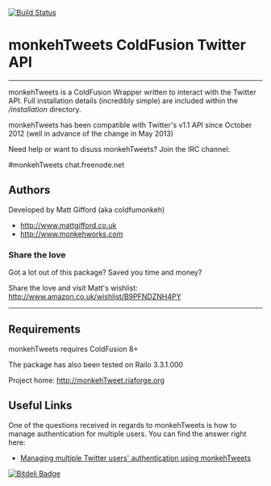 [![Build Status](https://travis-ci.org/coldfumonkeh/monkehTweets.svg?branch=master)](https://travis-ci.org/coldfumonkeh/monkehTweets)

# monkehTweets ColdFusion Twitter API

---

monkehTweets is a ColdFusion Wrapper written to interact with the Twitter API.
Full installation details (incredibly simple) are included within 
the */installation* directory.

monkehTweets has been compatible with Twitter's v1.1 API since October 2012 (well in advance of the change in May 2013)

Need help or want to disuss monkehTweets? Join the IRC channel:

#monkehTweets chat.freenode.net

## Authors

Developed by Matt Gifford (aka coldfumonkeh)

- http://www.mattgifford.co.uk
- http://www.monkehworks.com


### Share the love

Got a lot out of this package? Saved you time and money?

Share the love and visit Matt's wishlist: http://www.amazon.co.uk/wishlist/B9PFNDZNH4PY 

---

## Requirements

monkehTweets requires ColdFusion 8+

The package has also been tested on Railo 3.3.1.000

Project home: http://monkehTweet.riaforge.org

## Useful Links

One of the questions received in regards to monkehTweets is how to manage authentication for multiple users.
You can find the answer right here:

- [Managing multiple Twitter users' authentication using monkehTweets](http://www.monkehworks.com/managing-multiple-twitter-users-authentication-with-monkehtweet)

[![Bitdeli Badge](https://d2weczhvl823v0.cloudfront.net/coldfumonkeh/monkehtweets/trend.png)](https://bitdeli.com/free "Bitdeli Badge")
